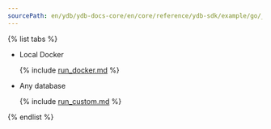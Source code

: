 ```yaml
---
sourcePath: en/ydb/ydb-docs-core/en/core/reference/ydb-sdk/example/go/_includes/run_options.md
---
```

{% list tabs %}

- Local Docker

  {% include [run_docker.md](run_docker.md) %}

- Any database

  {% include [run_custom.md](run_custom.md) %}

{% endlist %}

